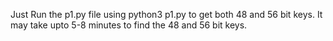 Just Run the p1.py file using python3 p1.py to get both 48 and 56 bit keys. It may take upto 5-8 minutes to find the 48 and 56 bit keys.

